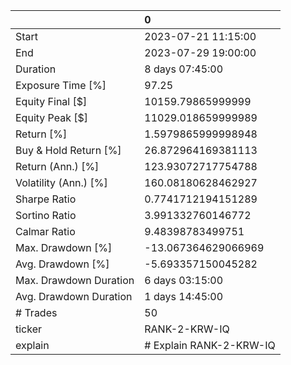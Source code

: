 |                        | 0                       |
|:-----------------------|:------------------------|
| Start                  | 2023-07-21 11:15:00     |
| End                    | 2023-07-29 19:00:00     |
| Duration               | 8 days 07:45:00         |
| Exposure Time [%]      | 97.25                   |
| Equity Final [$]       | 10159.79865999999       |
| Equity Peak [$]        | 11029.018659999989      |
| Return [%]             | 1.5979865999998948      |
| Buy & Hold Return [%]  | 26.872964169381113      |
| Return (Ann.) [%]      | 123.93072717754788      |
| Volatility (Ann.) [%]  | 160.08180628462927      |
| Sharpe Ratio           | 0.7741712194151289      |
| Sortino Ratio          | 3.991332760146772       |
| Calmar Ratio           | 9.48398783499751        |
| Max. Drawdown [%]      | -13.067364629066969     |
| Avg. Drawdown [%]      | -5.693357150045282      |
| Max. Drawdown Duration | 6 days 03:15:00         |
| Avg. Drawdown Duration | 1 days 14:45:00         |
| # Trades               | 50                      |
| ticker                 | RANK-2-KRW-IQ           |
| explain                | # Explain RANK-2-KRW-IQ |